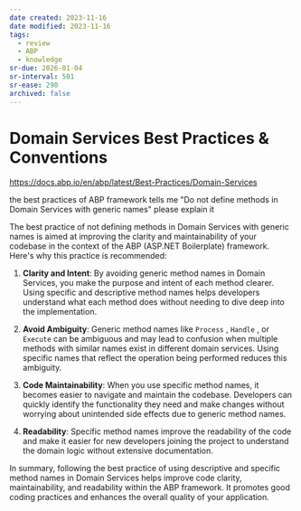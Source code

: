 ```yaml
---
date created: 2023-11-16
date modified: 2023-11-16
tags:
  - review
  - ABP
  - knowledge
sr-due: 2026-01-04
sr-interval: 501
sr-ease: 290
archived: false
---
```


# Domain Services Best Practices & Conventions

https://docs.abp.io/en/abp/latest/Best-Practices/Domain-Services 


the best practices of ABP framework tells me "Do not define methods in Domain Services with generic names"
please explain it

The best practice of not defining methods in Domain Services with generic names is aimed at improving the clarity and maintainability of your codebase in the context of the ABP (ASP.NET Boilerplate) framework. Here's why this practice is recommended:

1. **Clarity and Intent**: By avoiding generic method names in Domain Services, you make the purpose and intent of each method clearer. Using specific and descriptive method names helps developers understand what each method does without needing to dive deep into the implementation.

2. **Avoid Ambiguity**: Generic method names like  `Process` ,  `Handle` , or  `Execute`  can be ambiguous and may lead to confusion when multiple methods with similar names exist in different domain services. Using specific names that reflect the operation being performed reduces this ambiguity.

3. **Code Maintainability**: When you use specific method names, it becomes easier to navigate and maintain the codebase. Developers can quickly identify the functionality they need and make changes without worrying about unintended side effects due to generic method names.

4. **Readability**: Specific method names improve the readability of the code and make it easier for new developers joining the project to understand the domain logic without extensive documentation.

In summary, following the best practice of using descriptive and specific method names in Domain Services helps improve code clarity, maintainability, and readability within the ABP framework. It promotes good coding practices and enhances the overall quality of your application.